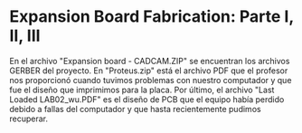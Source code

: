 # Expansion Board Fabrication: Parte I, II, III

En el archivo "Expansion board - CADCAM.ZIP" se encuentran los archivos GERBER del proyecto. 
En "Proteus.zip" está el archivo PDF que el profesor nos proporcionó cuando tuvimos problemas con nuestro computador y que fue el diseño que imprimimos para la placa.
Por último, el archivo "Last Loaded LAB02_wu.PDF" es el diseño de PCB que el equipo había perdido debido a fallas del computador y que hasta recientemente pudimos recuperar.
